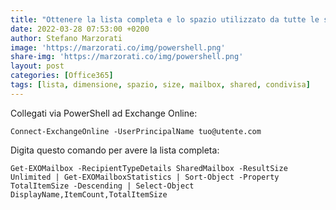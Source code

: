 ```yaml
---
title: "Ottenere la lista completa e lo spazio utilizzato da tutte le shared mailbox via powershell"
date: 2022-03-28 07:53:00 +0200
author: Stefano Marzorati
image: 'https://marzorati.co/img/powershell.png'
share-img: 'https://marzorati.co/img/powershell.png'
layout: post
categories: [Office365]
tags: [lista, dimensione, spazio, size, mailbox, shared, condivisa]
---
```

Collegati via PowerShell ad Exchange Online:   

	Connect-ExchangeOnline -UserPrincipalName tuo@utente.com

Digita questo comando per avere la lista completa:   

	Get-EXOMailbox -RecipientTypeDetails SharedMailbox -ResultSize Unlimited | Get-EXOMailboxStatistics | Sort-Object -Property TotalItemSize -Descending | Select-Object DisplayName,ItemCount,TotalItemSize
